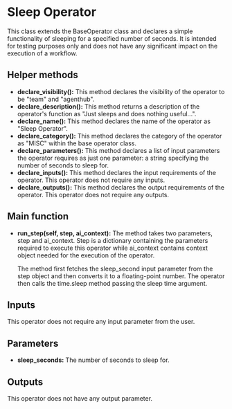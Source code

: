 # **Sleep Operator**

This class extends the BaseOperator class and declares a simple functionality of sleeping for a specified number of seconds. It is intended for testing purposes only and does not have any significant impact on the execution of a workflow.


## Helper methods

- **declare_visibility():** This method declares the visibility of the operator to be "team" and "agenthub".
- **declare_description():** This method returns a description of the operator's function as "Just sleeps and does nothing useful...".
- **declare_name():** This method declares the name of the operator as "Sleep Operator".
- **declare_category():** This method declares the category of the operator as "MISC" within the base operator class.
- **declare_parameters():** This method declares a list of input parameters the operator requires as just one parameter: a string specifying the number of seconds to sleep for.
- **declare_inputs():** This method declares the input requirements of the operator. This operator does not require any inputs.
- **declare_outputs():** This method declares the output requirements of the operator. This operator does not require any outputs.

## Main function

- **run_step(self, step, ai_context):** The method takes two parameters, step and ai_context. Step is a dictionary containing the parameters required to execute this operator while ai_context contains context object needed for the execution of the operator.

    The method first fetches the sleep_second input parameter from the step object and then converts it to a floating-point number. The operator then calls the time.sleep method passing the sleep time argument.

## Inputs

This operator does not require any input parameter from the user.

## Parameters

- **sleep_seconds:** The number of seconds to sleep for.

## Outputs

This operator does not have any output parameter.